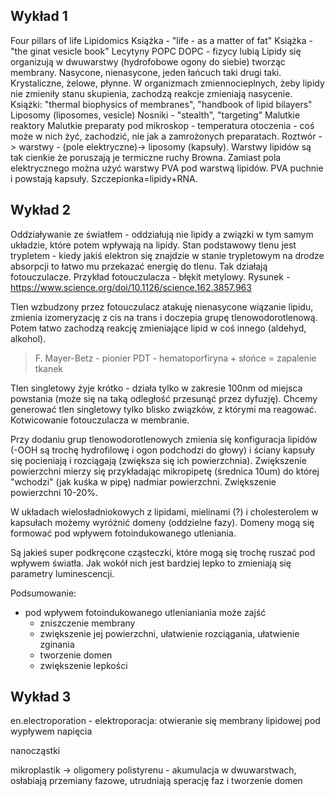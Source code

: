 ## Wykład 1

Four pillars of life 
Lipidomics 
Książka - "life - as a matter of fat" 
Książka - "the ginat vesicle book" 
Lecytyny 
POPC
DOPC - fizycy lubią 
Lipidy się organizują w dwuwarstwy (hydrofobowe ogony do siebie) tworząc membrany. 
Nasycone, nienasycone, jeden łańcuch taki drugi taki. 
Krystaliczne, żelowe, płynne. 
W organizmach zmiennocieplnych, żeby lipidy nie zmieniły stanu skupienia, zachodzą reakcje zmieniają nasycenie. 
Książki: "thermal biophysics of membranes", "handbook of lipid bilayers" 
Liposomy (liposomes, vesicle) 
Nosniki - "stealth", "targeting" 
Malutkie reaktory 
Malutkie preparaty pod mikroskop - temperatura otoczenia - coś może w nich żyć, zachodzić, nie jak a zamrożonych preparatach. 
Roztwór -> warstwy - (pole elektryczne)-> liposomy (kapsuły). 
Warstwy lipidów są tak cienkie że poruszają je termiczne ruchy Browna. 
Zamiast pola elektrycznego można użyć warstwy PVA pod warstwą lipidów. PVA puchnie i powstają kapsuły.
Szczepionka=lipidy+RNA.

## Wykład 2

Oddziaływanie ze światłem - oddziałują nie lipidy a związki w tym samym układzie, które potem wpływają na lipidy. 
Stan podstawowy tlenu jest trypletem - kiedy jakiś elektron się znajdzie w stanie trypletowym na drodze absorpcji to łatwo mu przekazać energię do tlenu. Tak działają fotouczulacze. Przykład fotouczulacza - błękit metylowy.
Rysunek - https://www.science.org/doi/10.1126/science.162.3857.963

Tlen wzbudzony przez fotouczulacz atakuję nienasycone wiązanie lipidu, zmienia izomeryzację z cis na trans i doczepia grupę tlenowodorotlenową. Potem łatwo zachodzą reakcję zmieniające lipid w coś innego (aldehyd, alkohol).

> F. Mayer-Betz - pionier PDT - hematoporfiryna + słońce = zapalenie tkanek

Tlen singletowy żyje krótko - działa tylko w zakresie 100nm od miejsca powstania (może się na taką odległość przesunąć przez dyfuzję). Chcemy generować tlen singletowy tylko blisko związków, z którymi ma reagować. Kotwicowanie fotouczulacza w membranie. 

Przy dodaniu grup tlenowodorotlenowych zmienia się konfiguracja lipidów (-OOH są trochę hydrofilowę i ogon podchodzi do głowy) i ściany kapsuły się pocieniają i rozciągają (zwiększa się ich powierzchnia). Zwiększenie powierzchni mierzy się przykładając mikropipetę (średnica 10um) do której "wchodzi" (jak kuśka w pipę) nadmiar powierzchni. Zwiększenie powierzchni 10-20%.

W układach wielosładniokowych z lipidami, mielinami (?) i cholesterolem w kapsułach możemy wyróżnić domeny (oddzielne fazy). Domeny mogą się formować pod wpływem fotoindukowanego utleniania.

Są jakieś super podkręcone cząsteczki, które mogą się trochę ruszać pod wpływem światła. Jak wokół nich jest bardziej lepko to zmieniają się parametry luminescencji. 

Podsumowanie:

- pod wpływem fotoindukowanego utlenianiania może zajść
	- zniszczenie membrany
	- zwiększenie jej powierzchni, ułatwienie rozciągania, ułatwienie zginania 
	- tworzenie domen
	- zwiększenie lepkości

## Wykład 3

en.electroporation - elektroporacja: otwieranie się membrany lipidowej pod wypływem napięcia

nanocząstki

mikroplastik -> oligomery polistyrenu - akumulacja w dwuwarstwach, osłabiają przemiany fazowe, utrudniają sperację faz i tworzenie domen